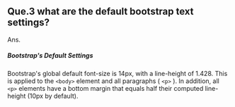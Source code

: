 ## Que.3 what are the default bootstrap text settings?

Ans.
##### Bootstrap's Default Settings

Bootstrap's global default font-size is 14px, with a line-height of 1.428. This is applied to the `<body>` element and all paragraphs ( `<p>` ). In addition, all `<p>` elements have a bottom margin that equals half their computed line-height (10px by default).